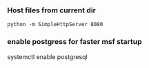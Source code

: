 ### Host files from current dir 
` python -m SimpleHttpServer 8080 `
 
### enable postgress for faster msf startup 
systemctl enable postgresql
